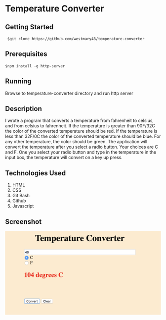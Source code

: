 # Temperature Converter

## Getting Started

```
 $git clone https://github.com/westmary48/temperature-converter

```

## Prerequisites
```
$npm install -g http-server

```

## Running
Browse to temperature-converter directory and run http server

## Description

I wrote a program that converts a temperature from fahrenheit to celsius, and from celsius to fahrenheit. If the temperature is greater than 90F/32C the color of the converted temperature should be red. If the temperature is less than 32F/0C the color of the converted temperature should be blue. For any other temperature, the color should be green. The application will convert the temperature after you select a radio button. Your choices are C and F. One you select your radio button and type in the temperature in the input box, the temperature will convert on a key up press.

## Technologies Used

1. HTML
2. CSS
3. Git Bash
4. Github
5. Javascript

## Screenshot
![alt text](https://raw.githubusercontent.com/westmary48/temperature-converter/master/images/screenshot.png)

